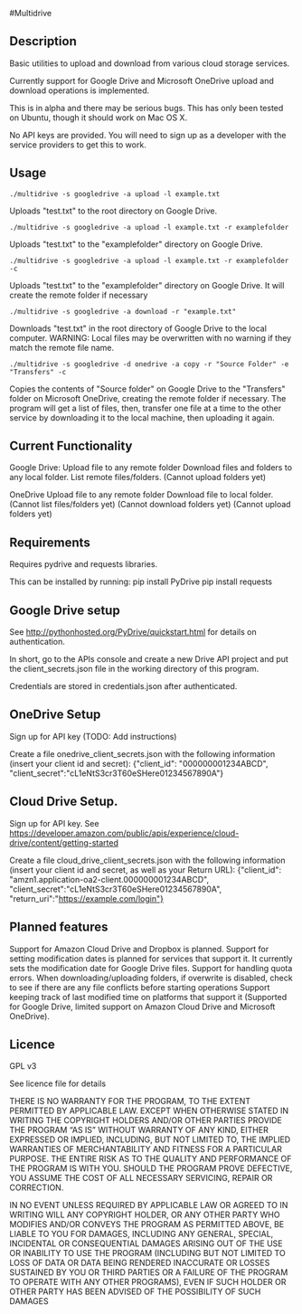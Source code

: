 #Multidrive


## Description

Basic utilities to upload and download from various cloud storage services.

Currently support for Google Drive and Microsoft OneDrive upload and download operations is implemented.

This is in alpha and there may be serious bugs.  This has only been tested on Ubuntu, though it should work on Mac OS X.

No API keys are provided.  You will need to sign up as a developer with the service providers to get this to work.

## Usage

    ./multidrive -s googledrive -a upload -l example.txt

Uploads "test.txt" to the root directory on Google Drive.

    ./multidrive -s googledrive -a upload -l example.txt -r examplefolder

Uploads "test.txt" to the "examplefolder" directory on Google Drive.

    ./multidrive -s googledrive -a upload -l example.txt -r examplefolder -c

Uploads "test.txt" to the "examplefolder" directory on Google Drive.  It will create the remote folder if necessary

    ./multidrive -s googledrive -a download -r "example.txt" 

Downloads "test.txt" in the root directory of Google Drive to the local computer.  WARNING: Local files may be overwritten with no warning if they match the remote file name.

    ./multidrive -s googledrive -d onedrive -a copy -r "Source Folder" -e "Transfers" -c

Copies the contents of "Source folder" on Google Drive to the "Transfers" folder on Microsoft OneDrive, creating the remote folder if necessary.  The program will get a list of files, then, transfer one file at a time to the other service by downloading it to the local machine, then uploading it again.



## Current Functionality

Google Drive:
Upload file to any remote folder
Download files and folders to any local folder.
List remote files/folders.
(Cannot upload folders yet)

OneDrive
Upload file to any remote folder
Download file to local folder.
(Cannot list files/folders yet)
(Cannot download folders yet)
(Cannot upload folders yet)

## Requirements

Requires pydrive and requests libraries.

This can be installed by running:
pip install PyDrive
pip install requests


## Google Drive setup

See http://pythonhosted.org/PyDrive/quickstart.html for details on authentication.

In short, go to the APIs console and create a new Drive API project and put the client_secrets.json file in the working directory of this program.

Credentials are stored in credentials.json after authenticated.

## OneDrive Setup

Sign up for API key (TODO: Add instructions)

Create a file onedrive_client_secrets.json with the following information (insert your client id and secret):
    {"client_id": "000000001234ABCD", "client_secret":"cL1eNtS3cr3T60eSHere01234567890A"}

## Cloud Drive Setup.

Sign up for API key. See https://developer.amazon.com/public/apis/experience/cloud-drive/content/getting-started

Create a file cloud_drive_client_secrets.json with the following information (insert your client id and secret, as well as your Return URL):
    {"client_id": "amzn1.application-oa2-client.000000001234ABCD", "client_secret":"cL1eNtS3cr3T60eSHere01234567890A", "return_uri":"https://example.com/login"}


## Planned features
Support for Amazon Cloud Drive and Dropbox is planned.
Support for setting modification dates is planned for services that support it.  It currently sets the modification date for Google Drive files.
Support for handling quota errors.
When downloading/uploading folders, if overwrite is disabled, check to see if there are any file conflicts before starting operations
Support keeping track of last modified time on platforms that support it (Supported for Google Drive, limited support on Amazon Cloud Drive and Microsoft OneDrive).

## Licence 

GPL v3

See licence file for details


THERE IS NO WARRANTY FOR THE PROGRAM, TO THE EXTENT PERMITTED BY APPLICABLE LAW. EXCEPT WHEN OTHERWISE STATED IN WRITING THE COPYRIGHT HOLDERS AND/OR OTHER PARTIES PROVIDE THE PROGRAM “AS IS” WITHOUT WARRANTY OF ANY KIND, EITHER EXPRESSED OR IMPLIED, INCLUDING, BUT NOT LIMITED TO, THE IMPLIED WARRANTIES OF MERCHANTABILITY AND FITNESS FOR A PARTICULAR PURPOSE. THE ENTIRE RISK AS TO THE QUALITY AND PERFORMANCE OF THE PROGRAM IS WITH YOU. SHOULD THE PROGRAM PROVE DEFECTIVE, YOU ASSUME THE COST OF ALL NECESSARY SERVICING, REPAIR OR CORRECTION.

IN NO EVENT UNLESS REQUIRED BY APPLICABLE LAW OR AGREED TO IN WRITING WILL ANY COPYRIGHT HOLDER, OR ANY OTHER PARTY WHO MODIFIES AND/OR CONVEYS THE PROGRAM AS PERMITTED ABOVE, BE LIABLE TO YOU FOR DAMAGES, INCLUDING ANY GENERAL, SPECIAL, INCIDENTAL OR CONSEQUENTIAL DAMAGES ARISING OUT OF THE USE OR INABILITY TO USE THE PROGRAM (INCLUDING BUT NOT LIMITED TO LOSS OF DATA OR DATA BEING RENDERED INACCURATE OR LOSSES SUSTAINED BY YOU OR THIRD PARTIES OR A FAILURE OF THE PROGRAM TO OPERATE WITH ANY OTHER PROGRAMS), EVEN IF SUCH HOLDER OR OTHER PARTY HAS BEEN ADVISED OF THE POSSIBILITY OF SUCH DAMAGES